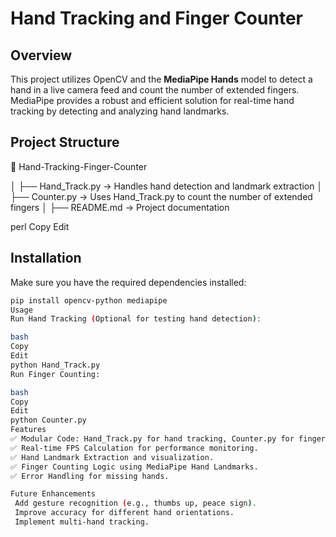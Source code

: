 # Hand Tracking and Finger Counter

## Overview
This project utilizes OpenCV and the **MediaPipe Hands** model to detect a hand in a live camera feed and count the number of extended fingers. MediaPipe provides a robust and efficient solution for real-time hand tracking by detecting and analyzing hand landmarks.

## Project Structure
📂 Hand-Tracking-Finger-Counter


│   ├── Hand_Track.py → Handles hand detection and landmark extraction
│   ├── Counter.py → Uses Hand_Track.py to count the number of extended fingers
│   ├── README.md → Project documentation


perl
Copy
Edit

## Installation
Make sure you have the required dependencies installed:
```bash
pip install opencv-python mediapipe
Usage
Run Hand Tracking (Optional for testing hand detection):

bash
Copy
Edit
python Hand_Track.py
Run Finger Counting:

bash
Copy
Edit
python Counter.py
Features
✅ Modular Code: Hand_Track.py for hand tracking, Counter.py for finger counting.
✅ Real-time FPS Calculation for performance monitoring.
✅ Hand Landmark Extraction and visualization.
✅ Finger Counting Logic using MediaPipe Hand Landmarks.
✅ Error Handling for missing hands.

Future Enhancements
 Add gesture recognition (e.g., thumbs up, peace sign).
 Improve accuracy for different hand orientations.
 Implement multi-hand tracking.
